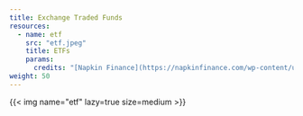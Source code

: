 ```yaml
---
title: Exchange Traded Funds
resources:
  - name: etf
    src: "etf.jpeg"
    title: ETFs
    params:
      credits: "[Napkin Finance](https://napkinfinance.com/wp-content/uploads/2016/11/napkin-finance-etfs.jpg)"
weight: 50
---
```


{{< img name="etf" lazy=true size=medium >}}

